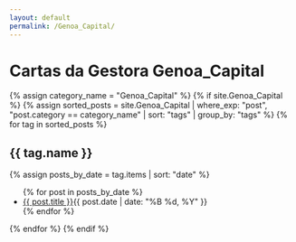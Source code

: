 ```yaml
---
layout: default
permalink: /Genoa_Capital/
---
```


<h1>Cartas da Gestora Genoa_Capital</h1>
{% assign category_name = "Genoa_Capital" %}
{% if site.Genoa_Capital %}
{% assign sorted_posts = site.Genoa_Capital | where_exp: "post", "post.category == category_name" | sort: "tags" | group_by: "tags" %}
{% for tag in sorted_posts %}
<h2>{{ tag.name }}</h2>
{% assign posts_by_date = tag.items | sort: "date" %}
<ul>
{% for post in posts_by_date %}
<li><a href="{{ post.url | relative_url }}">{{ post.title }}</a><span>{{ post.date | date: "%B %d, %Y" }}</span></li>
{% endfor %}
</ul>
{% endfor %}
{% endif %}
